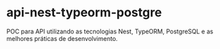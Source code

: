 # api-nest-typeorm-postgre
POC para API utilizando as tecnologias Nest, TypeORM, PostgreSQL e as melhores práticas de desenvolvimento.
